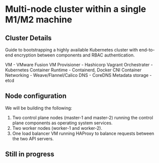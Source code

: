 # Multi-node cluster within a single M1/M2 machine

## Cluster Details
Guide to bootstrapping a highly available Kubernetes cluster with end-to-end encryption between components and RBAC authentication.

VM - VMware Fusion
VM Provisioner - Hashicorp Vagrant
Orchestrater - Kubernetes
Container Runtime - Containerd, Docker
CNI Container Networking - Weave/Flannel/Calico
DNS - CoreDNS
Metadata storage - etcd

## Node configuration

We will be building the following:

1. Two control plane nodes (master-1 and master-2) running the control plane components as operating system services.
2. Two worker nodes (worker-1 and worker-2).
3. One load balancer VM running HAProxy to balance requests between the two API servers.

## Still in progress
